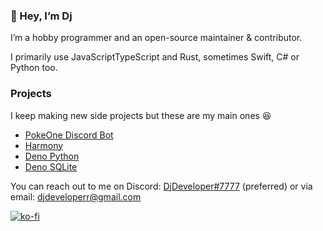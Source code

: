 ### 👋 Hey, I’m Dj

I’m a hobby programmer and an open-source maintainer & contributor.

I primarily use JavaScriptTypeScript and Rust, sometimes Swift, C#
or Python too.

### Projects

I keep making new side projects but these are my main ones 😆

- [PokeOne Discord Bot](https://top.gg/bot/473020399060385792)
- [Harmony](https://github.com/harmonyland/harmony)
- [Deno Python](https://github.com/denosaurs/deno_python)
- [Deno SQLite](https://github.com/denodrivers/sqlite3)

You can reach out to me on Discord: [DjDeveloper#7777](https://djdev.deno.dev/discord) (preferred)
or via email: [djdeveloperr@gmail.com](mailto:djdeveloperr@gmail.com)

[![ko-fi](https://ko-fi.com/img/githubbutton_sm.svg)](https://ko-fi.com/S6S54DWQF)
